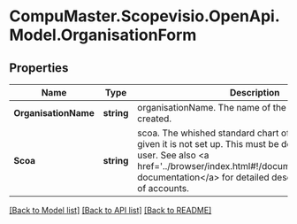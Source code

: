 
# CompuMaster.Scopevisio.OpenApi.Model.OrganisationForm

## Properties

Name | Type | Description | Notes
------------ | ------------- | ------------- | -------------
**OrganisationName** | **string** | organisationName. The name of the organisation to be created. | 
**Scoa** | **string** | scoa. The whished standard chart of accounts. If not given it is not set up. This must be done manually by the user.  See also &lt;a href&#x3D;&#39;../browser/index.html#!/documentation#scoa&#39;&gt;our documentation&lt;/a&gt; for detailed description of the chart of accounts. | [optional] 

[[Back to Model list]](../README.md#documentation-for-models)
[[Back to API list]](../README.md#documentation-for-api-endpoints)
[[Back to README]](../README.md)

